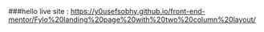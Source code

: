 ###hello
live site : https://y0usefsobhy.github.io/front-end-mentor/Fylo%20landing%20page%20with%20two%20column%20layout/
